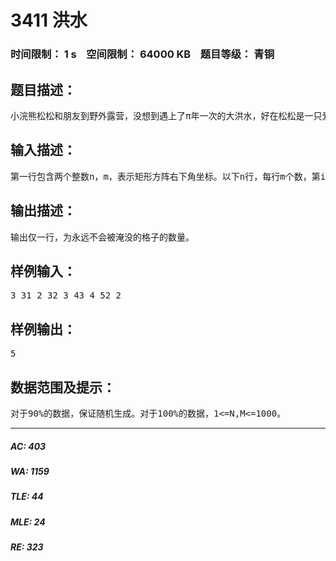 # 3411 洪水   
### 时间限制： 1 s&nbsp;&nbsp;&nbsp;&nbsp;空间限制： 64000 KB&nbsp;&nbsp;&nbsp;&nbsp;题目等级： 青铜  
## 题目描述：  

<pre>
小浣熊松松和朋友到野外露营，没想到遇上了&pi;年一次的大洪水，好在松松是一只爱观察的小浣熊，他发现露营地的地形和洪水有如下性质：①露营地可以被看做是一个N*M的矩形方阵，其中左上角坐标为(1,1)，右下角坐标为(n,m)，每个格子(i,j)都有一个高度h(i,j)。②洪水送(r,c)开始，如果一个格子被洪水淹没，那这个格子四周比它低（或相同）的格子也会被淹没。现在松松想请你帮忙算算，有多少个格子不会被淹没，便于他和朋友逃脱。【原有误数据已删除】
</pre>
  
  
## 输入描述：  

<pre>
第一行包含两个整数n，m，表示矩形方阵右下角坐标。以下n行，每行m个数，第i行第j个数表示格子(i,j)的高度。最后一行包含两个整数r，c，表示最初被洪水淹没的格子。
</pre>
  
  
## 输出描述：  

<pre>
输出仅一行，为永远不会被淹没的格子的数量。
</pre>
  
  
## 样例输入：  

<pre>
3 31 2 32 3 43 4 52 2
</pre>
  
  
## 样例输出：  

<pre>
5
</pre>
  
  
## 数据范围及提示：  

<pre>
对于90%的数据，保证随机生成。对于100%的数据，1<=N,M<=1000。
</pre>
  
  
***  

##### AC: 403  
##### WA: 1159  
##### TLE: 44  
##### MLE: 24  
##### RE: 323  
